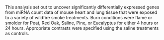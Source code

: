 This analysis set out to uncover significantly differentially expressed genes from miRNA count data of mouse heart and lung tissue that were exposed to a variety of wildfire smoke treatments. Burn conditions were flame or smolder for Peat, Red Oak, Saline, Pine, or Eucalyptus for either 4 hours or 24 hours. Appropriate contrasts were specified using the saline treatments as controls. 
